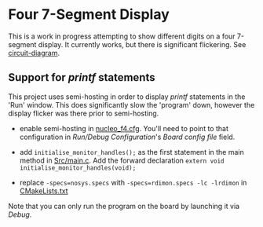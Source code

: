 # Four 7-Segment Display

This is a work in progress attempting to show different digits on a 
four 7-segment display.  It currently works, but there is significant
flickering.  See [circuit-diagram](circuit-diagram.jpg).

## Support for *printf* statements

This project uses semi-hosting in order to display *printf* statements in the 'Run' window.
This does significantly slow the 'program' down, however the display flicker
was there prior to semi-hosting.  

* enable semi-hosting in [nucleo_f4.cfg](nucleo_f4.cfg).  You'll need to point to that 
configuration in *Run/Debug Configuration*'s *Board config file*
field. 

* add `initialise_monitor_handles();` as the first statement in 
the main method in [Src/main.c](Src/main.c).  Add the forward declaration
`extern void initialise_monitor_handles(void);`  

* replace `-specs=nosys.specs` with `-specs=rdimon.specs -lc -lrdimon` 
in [CMakeLists.txt](CMakeLists.txt)

Note that you can only run the program on the board by launching it via
*Debug*.  
